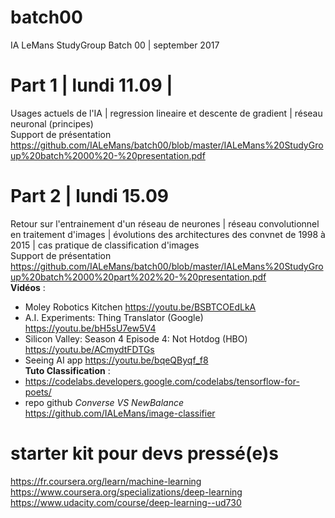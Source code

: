 # batch00
IA LeMans StudyGroup Batch 00 | september 2017

# Part 1 | lundi 11.09 | 
Usages actuels de l'IA | regression lineaire et descente de gradient | réseau neuronal (principes)  
Support de présentation https://github.com/IALeMans/batch00/blob/master/IALeMans%20StudyGroup%20batch%2000%20-%20presentation.pdf

# Part 2 | lundi 15.09
Retour sur l'entrainement d'un réseau de neurones | réseau convolutionnel en traitement d'images | évolutions des architectures des convnet de 1998 à 2015 | cas pratique de classification d'images  
Support de présentation https://github.com/IALeMans/batch00/blob/master/IALeMans%20StudyGroup%20batch%2000%20part%202%20-%20presentation.pdf  
**Vidéos** :
- Moley Robotics Kitchen https://youtu.be/BSBTCOEdLkA
- A.I. Experiments: Thing Translator (Google) https://youtu.be/bH5sU7ew5V4
- Silicon Valley: Season 4 Episode 4: Not Hotdog (HBO) https://youtu.be/ACmydtFDTGs
- Seeing AI app https://youtu.be/bqeQByqf_f8  
**Tuto Classification** :
- https://codelabs.developers.google.com/codelabs/tensorflow-for-poets/
- repo github *Converse VS NewBalance* https://github.com/IALeMans/image-classifier

# starter kit pour devs pressé(e)s
https://fr.coursera.org/learn/machine-learning
https://www.coursera.org/specializations/deep-learning
https://www.udacity.com/course/deep-learning--ud730
